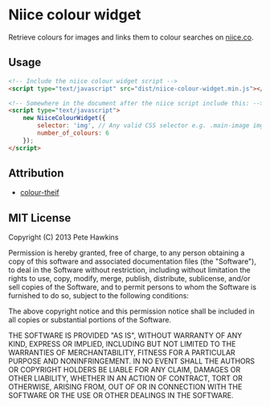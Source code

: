 # Niice colour widget

Retrieve colours for images and links them to colour searches on [niice.co](http://niice.co).

## Usage

```html
<!-- Include the niice colour widget script -->
<script type="text/javascript" src="dist/niice-colour-widget.min.js"></script>

<!-- Somewhere in the document after the niice script include this: -->
<script type="text/javascript">
    new NiiceColourWidget({
        selector: 'img', // Any valid CSS selector e.g. .main-image img
        number_of_colours: 6
    });
</script>
```

## Attribution

* [colour-theif](https://github.com/lokesh/color-thief)

## MIT License

Copyright (C) 2013 Pete Hawkins

Permission is hereby granted, free of charge, to any person obtaining a copy of this software and associated documentation files (the "Software"), to deal in the Software without restriction, including without limitation the rights to use, copy, modify, merge, publish, distribute, sublicense, and/or sell copies of the Software, and to permit persons to whom the Software is furnished to do so, subject to the following conditions:

The above copyright notice and this permission notice shall be included in all copies or substantial portions of the Software.

THE SOFTWARE IS PROVIDED "AS IS", WITHOUT WARRANTY OF ANY KIND, EXPRESS OR IMPLIED, INCLUDING BUT NOT LIMITED TO THE WARRANTIES OF MERCHANTABILITY, FITNESS FOR A PARTICULAR PURPOSE AND NONINFRINGEMENT. IN NO EVENT SHALL THE AUTHORS OR COPYRIGHT HOLDERS BE LIABLE FOR ANY CLAIM, DAMAGES OR OTHER LIABILITY, WHETHER IN AN ACTION OF CONTRACT, TORT OR OTHERWISE, ARISING FROM, OUT OF OR IN CONNECTION WITH THE SOFTWARE OR THE USE OR OTHER DEALINGS IN THE SOFTWARE.
